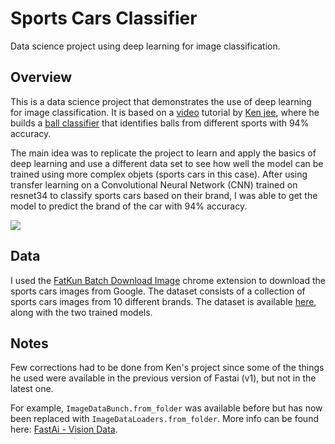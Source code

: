 # Sports Cars Classifier

Data science project using deep learning for image classification.

## Overview
This is a data science project that demonstrates the use of deep learning for image classification. It is based on a [video](https://www.youtube.com/watch?v=vy-R4oUZaC8&t=1142s&ab_channel=KenJee) tutorial by [Ken jee](https://github.com/PlayingNumbers), where he builds a [ball classifier](https://github.com/PlayingNumbers/ball_image_classifier) that identifies balls from different sports with 94% accuracy. 

The main idea was to replicate the project to learn and apply the basics of deep learning and use a different data set to see how well the model can be trained using more complex objets (sports cars in this case).  After using transfer learning on a Convolutional Neural Network (CNN) trained on resnet34 to classify sports cars based on their brand, I was able to get the model to predict the brand of the car with 94% accuracy.

![](https://raw.githubusercontent.com/SantiagoCuello97/Sports-Cars-Classifier/main/matrix_results.png)

## Data
I used the [FatKun Batch Download Image](https://chrome.google.com/webstore/detail/fatkun-batch-download-ima/nnjjahlikiabnchcpehcpkdeckfgnohf?hl=en) chrome extension to download the sports cars images from Google. The dataset consists of a collection of sports cars images from 10 different brands. The dataset is available [here](https://drive.google.com/drive/folders/10AdU9eoJQTaoZ164-CIR26RaHwrpXYFG?usp=sharing), along with the two trained models.

## Notes
Few corrections had to be done from Ken's project since some of the things he used were available in the previous version of Fastai (v1), but not in the latest one.

For example, `ImageDataBunch.from_folder` was available before but has now been replaced with `ImageDataLoaders.from_folder`. More info can be found here: [FastAi - Vision Data](https://docs.fast.ai/vision.data.html#imagedataloaders.from_folder).


